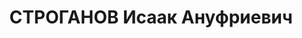 ---
title: СТРОГАНОВ Исаак Ануфриевич
description: "Род. в 1890, Витебская губ., член ВКП(б) в 1920-1937 гг. Проживал: г.\
  \ Ленинград, ул. Плеханова, д. 5, кв. 32. Товаровед торговой базы Октябрьского райпищеторга\
  \ \n  Арестован 27.07.1937. Приговор: выездная сессия ВК ВС СССР в г. Ленинград,\
  \ 01.12.1937 – ВМН. Расстрелян 04.12.1937, г.Ленинград"
---